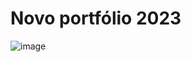 # Novo portfólio 2023
 
![image](https://user-images.githubusercontent.com/108905023/231496158-ae35d27a-ac96-45da-8e5e-2d2003a16cc8.png)
